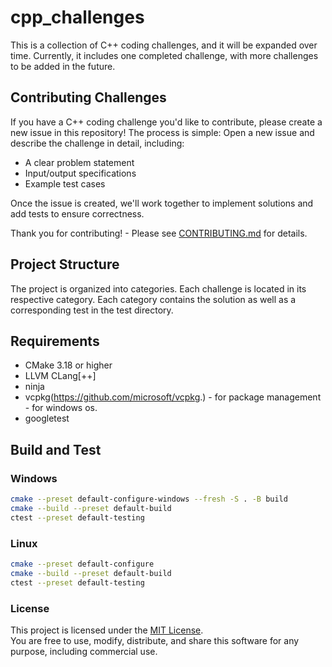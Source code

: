 # cpp_challenges

This is a collection of C++ coding challenges, and it will be expanded over time. Currently, it includes one completed challenge, with more challenges to be added in the future.

## Contributing Challenges
If you have a C++ coding challenge you'd like to contribute, please create a new issue in this repository! The process is simple:
Open a new issue and describe the challenge in detail, including:
 - A clear problem statement
 - Input/output specifications
 - Example test cases

Once the issue is created, we'll work together to implement solutions and add tests to ensure correctness.

Thank you for contributing! - Please see [CONTRIBUTING.md](CONTRIBUTING.md) for details.

## Project Structure

The project is organized into categories.
Each challenge is located in its respective category. Each category contains the solution as well as a corresponding test in the test directory.

## Requirements

- CMake 3.18 or higher
- LLVM CLang[++]
- ninja
- vcpkg(https://github.com/microsoft/vcpkg.) - for package management - for windows os.
- googletest

## Build and Test

### Windows
 ```bash
cmake --preset default-configure-windows --fresh -S . -B build
cmake --build --preset default-build
ctest --preset default-testing
```

### Linux
```bash
cmake --preset default-configure
cmake --build --preset default-build
ctest --preset default-testing
 ```
### License
This project is licensed under the [MIT License](LICENSE).  
You are free to use, modify, distribute, and share this software for any purpose, including commercial use.
